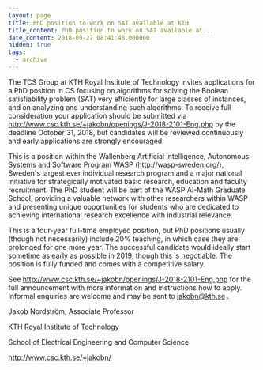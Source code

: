 ```yaml
---
layout: page
title: PhD position to work on SAT available at KTH
title_content: PhD position to work on SAT available at...
date_content: 2018-09-27 08:41:48.000000
hidden: true
tags:
  - archive
---
```

The TCS Group at KTH Royal Institute of Technology invites applications for a
PhD position in CS focusing on algorithms for solving the Boolean
satisfiability problem (SAT) very efficiently for large classes of instances,
and on analyzing and understanding such algorithms. To receive full
consideration your application should be submitted via
<http://www.csc.kth.se/~jakobn/openings/J-2018-2101-Eng.php> by the deadline
October 31, 2018, but candidates will be reviewed continuously and early
applications are strongly encouraged.





This is a position within the Wallenberg Artificial Intelligence, Autonomous
Systems and Software Program WASP (<http://wasp-sweden.org/>), Sweden's
largest ever individual research program and a major national initiative for
strategically motivated basic research, education and faculty recruitment. The
PhD student will be part of the WASP AI-Math Graduate School, providing a
valuable network with other researchers within WASP and presenting unique
opportunities for students who are dedicated to achieving international
research excellence with industrial relevance.





This is a four-year full-time employed position, but PhD positions usually
(though not necessarily) include 20% teaching, in which case they are
prolonged for one more year. The successful candidate would ideally start
sometime as early as possible in 2019, though this is negotiable. The position
is fully funded and comes with a competitive salary.





See <http://www.csc.kth.se/~jakobn/openings/J-2018-2101-Eng.php> for the full
announcement with more information and instructions how to apply. Informal
enquiries are welcome and may be sent to [jakobn@kth.se](mailto:jakobn@kth.se)
.







Jakob Nordström, Associate Professor



KTH Royal Institute of Technology



School of Electrical Engineering and Computer Science



<http://www.csc.kth.se/~jakobn/>

